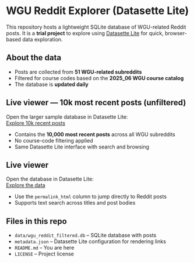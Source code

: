 # WGU Reddit Explorer (Datasette Lite)

This repository hosts a lightweight SQLite database of WGU-related Reddit posts. It is a **trial project** to explore using [Datasette Lite](https://github.com/simonw/datasette-lite) for quick, browser-based data exploration.

## About the data
- Posts are collected from **51 WGU-related subreddits**  
- Filtered for course codes based on the **2025_06 WGU course catalog**  
- The database is **updated daily**


## Live viewer — 10k most recent posts (unfiltered)

Open the larger sample database in Datasette Lite:  
[Explore 10k recent posts](https://lite.datasette.io/?url=https://wguDataNinja.github.io/datasette_lite_reddit_explorer/data/wgu_reddit_10k.db&metadata=https://wguDataNinja.github.io/datasette_lite_reddit_explorer/metadata.json&install=datasette-render-html#/wgu_reddit_10k/posts_view)
- Contains the **10,000 most recent posts** across all WGU subreddits  
- No course-code filtering applied  
- Same Datasette Lite interface with search and browsing  

## Live viewer
Open the database in Datasette Lite:  
[Explore the data](https://lite.datasette.io/?url=https://wguDataNinja.github.io/datasette_lite_reddit_explorer/data/wgu_reddit_filtered.db&metadata=https://wguDataNinja.github.io/datasette_lite_reddit_explorer/metadata.json&install=datasette-render-html#/wgu_reddit_filtered/filtered_posts_view)

- Use the `permalink_html` column to jump directly to Reddit posts  
- Supports text search across titles and post bodies

## Files in this repo
- `data/wgu_reddit_filtered.db` – SQLite database with posts  
- `metadata.json` – Datasette Lite configuration for rendering links  
- `README.md` – You are here 
- `LICENSE` – Project license